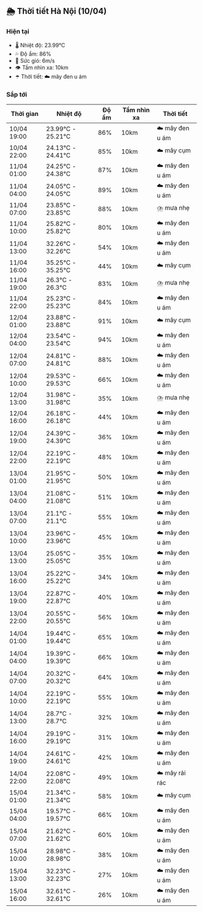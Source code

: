 ## 🌦️ Thời tiết Hà Nội (10/04)

### Hiện tại

- 🌡️ Nhiệt độ: 23.99℃
- 💦 Độ ẩm: 86%
- 💨 Sức gió: 6m/s
- 👁️ Tầm nhìn xa: 10km
- ☂️ Thời tiết: ☁️ mây đen u ám

### Sắp tới

| Thời gian | Nhiệt độ | Độ ẩm | Tầm nhìn xa | Thời tiết |
| --- | --- | --- | --- | --- |
| 10/04 19:00 | 23.99℃ - 25.21℃ | 86% | 10km | ☁️ mây đen u ám |
| 10/04 22:00 | 24.13℃ - 24.41℃ | 85% | 10km | ☁️ mây cụm |
| 11/04 01:00 | 24.25℃ - 24.38℃ | 87% | 10km | ☁️ mây đen u ám |
| 11/04 04:00 | 24.05℃ - 24.05℃ | 89% | 10km | ☁️ mây đen u ám |
| 11/04 07:00 | 23.85℃ - 23.85℃ | 88% | 10km | ⛈️ mưa nhẹ |
| 11/04 10:00 | 25.82℃ - 25.82℃ | 80% | 10km | ☁️ mây đen u ám |
| 11/04 13:00 | 32.26℃ - 32.26℃ | 54% | 10km | ☁️ mây đen u ám |
| 11/04 16:00 | 35.25℃ - 35.25℃ | 44% | 10km | ☁️ mây cụm |
| 11/04 19:00 | 26.3℃ - 26.3℃ | 83% | 10km | ⛈️ mưa nhẹ |
| 11/04 22:00 | 25.23℃ - 25.23℃ | 84% | 10km | ☁️ mây đen u ám |
| 12/04 01:00 | 23.88℃ - 23.88℃ | 91% | 10km | ☁️ mây cụm |
| 12/04 04:00 | 23.54℃ - 23.54℃ | 94% | 10km | ☁️ mây đen u ám |
| 12/04 07:00 | 24.81℃ - 24.81℃ | 88% | 10km | ☁️ mây đen u ám |
| 12/04 10:00 | 29.53℃ - 29.53℃ | 66% | 10km | ☁️ mây đen u ám |
| 12/04 13:00 | 31.98℃ - 31.98℃ | 35% | 10km | ⛈️ mưa nhẹ |
| 12/04 16:00 | 26.18℃ - 26.18℃ | 44% | 10km | ☁️ mây đen u ám |
| 12/04 19:00 | 24.39℃ - 24.39℃ | 36% | 10km | ☁️ mây đen u ám |
| 12/04 22:00 | 22.19℃ - 22.19℃ | 48% | 10km | ☁️ mây đen u ám |
| 13/04 01:00 | 21.95℃ - 21.95℃ | 50% | 10km | ☁️ mây đen u ám |
| 13/04 04:00 | 21.08℃ - 21.08℃ | 51% | 10km | ☁️ mây đen u ám |
| 13/04 07:00 | 21.1℃ - 21.1℃ | 55% | 10km | ☁️ mây đen u ám |
| 13/04 10:00 | 23.96℃ - 23.96℃ | 45% | 10km | ☁️ mây đen u ám |
| 13/04 13:00 | 25.05℃ - 25.05℃ | 35% | 10km | ☁️ mây đen u ám |
| 13/04 16:00 | 25.22℃ - 25.22℃ | 34% | 10km | ☁️ mây đen u ám |
| 13/04 19:00 | 22.87℃ - 22.87℃ | 40% | 10km | ☁️ mây đen u ám |
| 13/04 22:00 | 20.55℃ - 20.55℃ | 56% | 10km | ☁️ mây đen u ám |
| 14/04 01:00 | 19.44℃ - 19.44℃ | 65% | 10km | ☁️ mây đen u ám |
| 14/04 04:00 | 19.39℃ - 19.39℃ | 66% | 10km | ☁️ mây đen u ám |
| 14/04 07:00 | 20.32℃ - 20.32℃ | 64% | 10km | ☁️ mây đen u ám |
| 14/04 10:00 | 22.19℃ - 22.19℃ | 55% | 10km | ☁️ mây đen u ám |
| 14/04 13:00 | 28.7℃ - 28.7℃ | 32% | 10km | ☁️ mây đen u ám |
| 14/04 16:00 | 29.19℃ - 29.19℃ | 31% | 10km | ☁️ mây đen u ám |
| 14/04 19:00 | 24.61℃ - 24.61℃ | 42% | 10km | ☁️ mây đen u ám |
| 14/04 22:00 | 22.08℃ - 22.08℃ | 49% | 10km | ☁️ mây rải rác |
| 15/04 01:00 | 21.34℃ - 21.34℃ | 58% | 10km | ☁️ mây cụm |
| 15/04 04:00 | 19.57℃ - 19.57℃ | 66% | 10km | ☁️ mây đen u ám |
| 15/04 07:00 | 21.62℃ - 21.62℃ | 60% | 10km | ☁️ mây đen u ám |
| 15/04 10:00 | 28.98℃ - 28.98℃ | 38% | 10km | ☁️ mây đen u ám |
| 15/04 13:00 | 32.23℃ - 32.23℃ | 27% | 10km | ☁️ mây đen u ám |
| 15/04 16:00 | 32.61℃ - 32.61℃ | 26% | 10km | ☁️ mây đen u ám |
